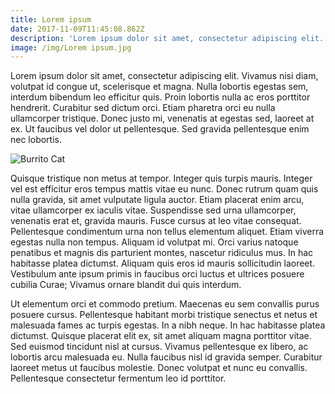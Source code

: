 ```yaml
---
title: Lorem ipsum
date: 2017-11-09T11:45:08.862Z
description: 'Lorem ipsum dolor sit amet, consectetur adipiscing elit...'
image: /img/Lorem ipsum.jpg
---
```

Lorem ipsum dolor sit amet, consectetur adipiscing elit. Vivamus nisi diam, volutpat id congue ut, scelerisque et magna. Nulla lobortis egestas sem, interdum bibendum leo efficitur quis. Proin lobortis nulla ac eros porttitor hendrerit. Curabitur sed dictum orci. Etiam pharetra orci eu nulla ullamcorper tristique. Donec justo mi, venenatis at egestas sed, laoreet at ex. Ut faucibus vel dolor ut pellentesque. Sed gravida pellentesque enim nec lobortis.

![Burrito Cat](https://cdn77.sadanduseless.com/wp-content/uploads/2014/08/cat-burrito10.jpg "Burrito Cat")



Quisque tristique non metus at tempor. Integer quis turpis mauris. Integer vel est efficitur eros tempus mattis vitae eu nunc. Donec rutrum quam quis nulla gravida, sit amet vulputate ligula auctor. Etiam placerat enim arcu, vitae ullamcorper ex iaculis vitae. Suspendisse sed urna ullamcorper, venenatis erat et, gravida mauris. Fusce cursus at leo vitae consequat. Pellentesque condimentum urna non tellus elementum aliquet. Etiam viverra egestas nulla non tempus. Aliquam id volutpat mi. Orci varius natoque penatibus et magnis dis parturient montes, nascetur ridiculus mus. In hac habitasse platea dictumst. Aliquam quis eros id mauris sollicitudin laoreet. Vestibulum ante ipsum primis in faucibus orci luctus et ultrices posuere cubilia Curae; Vivamus ornare blandit dui quis interdum.

Ut elementum orci et commodo pretium. Maecenas eu sem convallis purus posuere cursus. Pellentesque habitant morbi tristique senectus et netus et malesuada fames ac turpis egestas. In a nibh neque. In hac habitasse platea dictumst. Quisque placerat elit ex, sit amet aliquam magna porttitor vitae. Sed euismod tincidunt nisl at cursus. Vivamus pellentesque ex libero, ac lobortis arcu malesuada eu. Nulla faucibus nisl id gravida semper. Curabitur laoreet metus ut faucibus molestie. Donec volutpat et nunc eu convallis. Pellentesque consectetur fermentum leo id porttitor.
